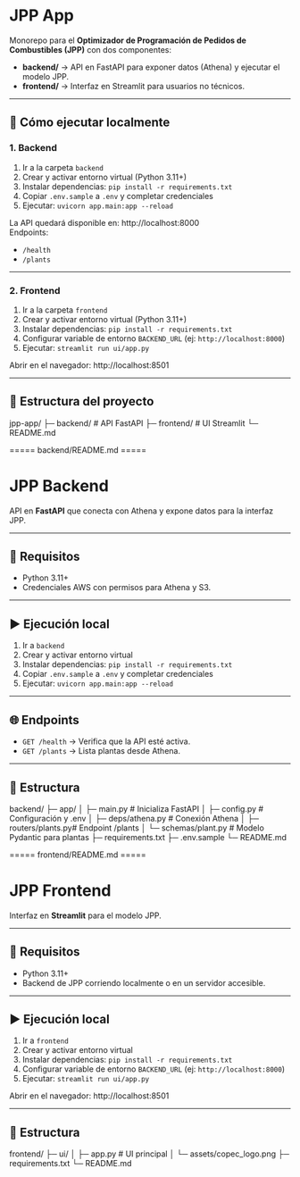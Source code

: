 # JPP App

Monorepo para el **Optimizador de Programación de Pedidos de Combustibles (JPP)** con dos componentes:

- **backend/** → API en FastAPI para exponer datos (Athena) y ejecutar el modelo JPP.
- **frontend/** → Interfaz en Streamlit para usuarios no técnicos.

---

## 🚀 Cómo ejecutar localmente

### 1. Backend
1. Ir a la carpeta `backend`
2. Crear y activar entorno virtual (Python 3.11+)
3. Instalar dependencias: `pip install -r requirements.txt`
4. Copiar `.env.sample` a `.env` y completar credenciales
5. Ejecutar: `uvicorn app.main:app --reload`

La API quedará disponible en: http://localhost:8000  
Endpoints:
- `/health`
- `/plants`

---

### 2. Frontend
1. Ir a la carpeta `frontend`
2. Crear y activar entorno virtual (Python 3.11+)
3. Instalar dependencias: `pip install -r requirements.txt`
4. Configurar variable de entorno `BACKEND_URL` (ej: `http://localhost:8000`)
5. Ejecutar: `streamlit run ui/app.py`

Abrir en el navegador: http://localhost:8501

---

## 📂 Estructura del proyecto
jpp-app/
├─ backend/     # API FastAPI
├─ frontend/    # UI Streamlit
└─ README.md


===== backend/README.md =====
# JPP Backend

API en **FastAPI** que conecta con Athena y expone datos para la interfaz JPP.

---

## 🔧 Requisitos
- Python 3.11+
- Credenciales AWS con permisos para Athena y S3.

---

## ▶️ Ejecución local
1. Ir a `backend`
2. Crear y activar entorno virtual
3. Instalar dependencias: `pip install -r requirements.txt`
4. Copiar `.env.sample` a `.env` y completar credenciales
5. Ejecutar: `uvicorn app.main:app --reload`

---

## 🌐 Endpoints
- `GET /health` → Verifica que la API esté activa.
- `GET /plants` → Lista plantas desde Athena.

---

## 📂 Estructura
backend/
├─ app/
│  ├─ main.py          # Inicializa FastAPI
│  ├─ config.py        # Configuración y .env
│  ├─ deps/athena.py   # Conexión Athena
│  ├─ routers/plants.py# Endpoint /plants
│  └─ schemas/plant.py # Modelo Pydantic para plantas
├─ requirements.txt
├─ .env.sample
└─ README.md


===== frontend/README.md =====
# JPP Frontend

Interfaz en **Streamlit** para el modelo JPP.

---

## 🔧 Requisitos
- Python 3.11+
- Backend de JPP corriendo localmente o en un servidor accesible.

---

## ▶️ Ejecución local
1. Ir a `frontend`
2. Crear y activar entorno virtual
3. Instalar dependencias: `pip install -r requirements.txt`
4. Configurar variable de entorno `BACKEND_URL` (ej: `http://localhost:8000`)
5. Ejecutar: `streamlit run ui/app.py`

Abrir en el navegador: http://localhost:8501

---

## 📂 Estructura
frontend/
├─ ui/
│  ├─ app.py               # UI principal
│  └─ assets/copec_logo.png
├─ requirements.txt
└─ README.md
